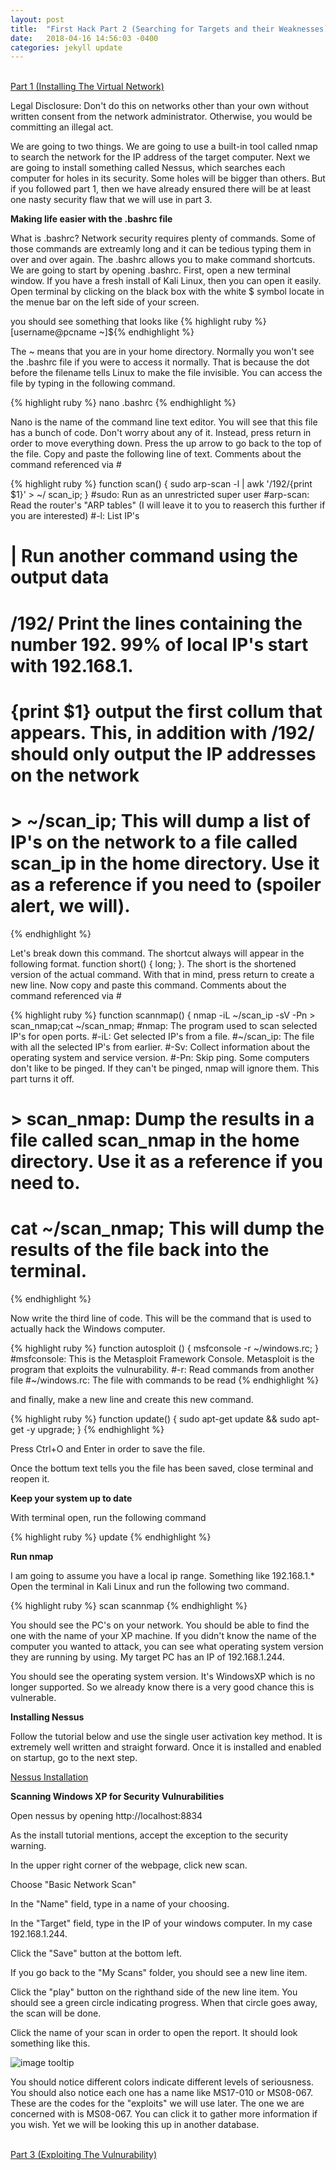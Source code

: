 ```yaml
---
layout: post
title:  "First Hack Part 2 (Searching for Targets and their Weaknesses)"
date:   2018-04-16 14:56:03 -0400
categories: jekyll update
---
```


<br>[Part 1 (Installing The Virtual Network)][part-1]

Legal Disclosure: Don't do this on networks other than your own without written consent from the network administrator. Otherwise, you would be committing an illegal act.

We are going to two things. We are going to use a built-in tool called nmap to search the network for the IP address of the target computer. Next we are going to install something called Nessus, which searches each computer for holes in its security. Some holes will be bigger than others. But if you followed part 1, then we have already ensured there will be at least one nasty security flaw that we will use in part 3.

<b>Making life easier with the .bashrc file</b>

What is .bashrc? Network security requires plenty of commands. Some of those commands are extreamly long and it can be tedious typing them in over and over again. The .bashrc allows you to make command shortcuts. We are going to start by opening .bashrc. First, open a new terminal window. If you have a fresh install of Kali Linux, then you can open it easily. Open terminal by clicking on the black box with the white $ symbol locate in the menue bar on the left side of your screen.

you should see something that looks like {% highlight ruby %}[username@pcname ~]${% endhighlight %}

The ~ means that you are in your home directory. Normally you won't see the .bashrc file if you were to access it normally. That is because the dot before the filename tells Linux to make the file invisible. You can access the file by typing in the following command.

{% highlight ruby %}
nano .bashrc
{% endhighlight %}

Nano is the name of the command line text editor. You will see that this file has a bunch of code. Don't worry about any of it. Instead, press return in order to move everything down. Press the up arrow to go back to the top of the file. Copy and paste the following line of text. Comments about the command referenced via #

{% highlight ruby %}
function scan() { sudo arp-scan -l | awk '/192/{print $1}' > ~/ scan_ip; }
#sudo: Run as an unrestricted super user
#arp-scan: Read the router's "ARP tables" (I will leave it to you to reaserch this further if you are interested)
#-l: List IP's
# | Run another command using the output data
# /192/ Print the lines containing the number 192. 99% of local IP's start with 192.168.1.
# {print $1} output the first collum that appears. This, in addition with /192/ should only output the IP addresses on the network
# > ~/scan_ip; This will dump a list of IP's on the network to a file called scan_ip in the home directory. Use it as a reference if you need to (spoiler alert, we will).
{% endhighlight %}

Let's break down this command. The shortcut always will appear in the following format. function short() { long; }. The short is the shortened version of the actual command. With that in mind, press return to create a new line. Now copy and paste this command. Comments about the command referenced via #

{% highlight ruby %}
function scannmap() { nmap -iL ~/scan_ip -sV -Pn > scan_nmap;cat ~/scan_nmap;
#nmap: The program used to scan selected IP's for open ports.
#-iL: Get selected IP's from a file.
#~/scan_ip: The file with all the selected IP's from earlier.
#-Sv: Collect information about the operating system and service version.
#-Pn: Skip ping. Some computers don't like to be pinged. If they can't be pinged, nmap will ignore them. This part turns it off.
# > scan_nmap: Dump the results in a file called scan_nmap in the home directory. Use it as a reference if you need to.
# cat ~/scan_nmap; This will dump the results of the file back into the terminal.
{% endhighlight %}

Now write the third line of code. This will be the command that is used to actually hack the Windows computer.

{% highlight ruby %}
function autosploit () { msfconsole -r ~/windows.rc; }
#msfconsole: This is the Metasploit Framework Console. Metasploit is the program that exploits the vulnurability.
#-r: Read commands from another file
#~/windows.rc: The file with commands to be read
{% endhighlight %}

and finally, make a new line and create this new command.

{% highlight ruby %}
function update() { sudo apt-get update && sudo apt-get -y upgrade; }
{% endhighlight %}

Press Ctrl+O and Enter in order to save the file.

Once the bottum text tells you the file has been saved, close terminal and reopen it.

<b>Keep your system up to date</b>

With terminal open, run the following command

{% highlight ruby %}
update
{% endhighlight %}

<b>Run nmap</b>

I am going to assume you have a local ip range. Something like 192.168.1.* Open the terminal in Kali Linux and run the following two command.

{% highlight ruby %}
scan
scannmap
{% endhighlight %}

You should see the PC's on your network. You should be able to find the one with the name of your XP machine. If you didn't know the name of the computer you wanted to attack, you can see what operating system version they are running by using. My target PC has an IP of 192.168.1.244. 

You should see the operating system version. It's WindowsXP which is no longer supported. So we already know there is a very good chance this is vulnerable.

<b>Installing Nessus</b>

Follow the tutorial below and use the single user activation key method. It is extremely well written and straight forward. Once it is installed and enabled on startup, go to the next step.

[Nessus Installation][Nessus-Install]

<b>Scanning Windows XP for Security Vulnurabilities</b>

Open nessus by opening http://localhost:8834

As the install tutorial mentions, accept the exception to the security warning.

In the upper right corner of the webpage, click new scan.

Choose "Basic Network Scan"

In the "Name" field, type in a name of your choosing.

In the "Target" field, type in the IP of your windows computer. In my case 192.168.1.244.

Click the "Save" button at the bottom left.

If you go back to the "My Scans" folder, you should see a new line item.

Click the "play" button on the righthand side of the new line item. You should see a green circle indicating progress. When that circle goes away, the scan will be done.

Click the name of your scan in order to open the report. It should look something like this.

![image tooltip](/blog/images/ms08_067/nessus.JPG)

You should notice different colors indicate different levels of seriousness. You should also notice each one has a name like MS17-010 or MS08-067. These are the codes for the "exploits" we will use later. The one we are concerned with is MS08-067. You can click it to gather more information if you wish. Yet we will be looking this up in another database.

<br>[Part 3 (Exploiting The Vulnurability)][part-3]

[part-1]: MS08_067_Part_1.html
[part-3]: MS08_067_Part_3.html
[Nessus-Install]: https://www.tenable.com/blog/getting-started-with-nessus-on-kali-linux
[Nessus-Open]: http://localhost:8834
